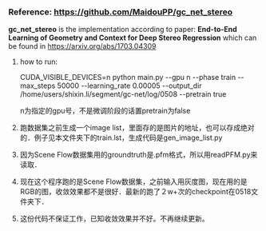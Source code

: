 ### Reference: https://github.com/MaidouPP/gc_net_stereo


**gc_net_stereo** is the implementation according to paper: **End-to-End Learning of Geometry and Context for Deep Stereo Regression** which can be found in https://arxiv.org/abs/1703.04309 



1. how to run:

   CUDA_VISIBLE_DEVICES=n python main.py --gpu n --phase train --max_steps 50000 --learning_rate 0.00005 --output_dir /home/users/shixin.li/segment/gc-net/log/0508 --pretrain true

   n为指定的gpu号，不是微调阶段的话置pretrain为false

2. 跑数据集之前生成一个image list，里面存的是图片的地址，也可以存成绝对的．例子见本文件夹下的train.lst，生成代码是gen_image_list.py

3. 因为Scene Flow数据集用的groundtruth是.pfm格式，所以用readPFM.py来读取．

4. 现在这个程序跑的是Scene Flow数据集，之前输入用灰度图，现在用的是RGB的图，收敛效果都不是很好．最新的跑了２w+次的checkpoint在0518文件夹下．

5. 这份代码不保证工作，已知收敛效果并不好。不再继续更新。
